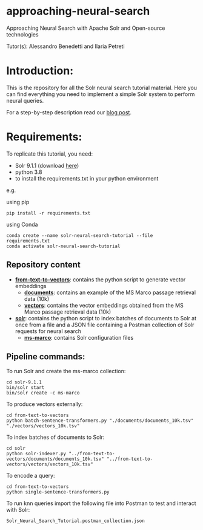 # approaching-neural-search
Approaching Neural Search with Apache Solr and Open-source technologies 

Tutor(s): Alessandro Benedetti and Ilaria Petreti

# Introduction:
This is the repository for all the Solr neural search tutorial material. Here you can find everything you need to implement a simple Solr system to perform neural queries.

For a step-by-step description read our [blog post](https://sease.io/2023/01/apache-solr-neural-search-tutorial.html).

# Requirements:

To replicate this tutorial, you need:

- Solr 9.1.1 (download [here](https://solr.apache.org/downloads.html))
- python 3.8
- to install the requirements.txt in your python environment

e.g.

using pip
```
pip install -r requirements.txt
```

using Conda
```
conda create --name solr-neural-search-tutorial --file requirements.txt
conda activate solr-neural-search-tutorial
```

## Repository content ##
- **[from-text-to-vectors](from-text-to-vectors)**: contains the python script to generate vector embeddings
  - **[documents](from-text-to-vectors/documents)**: contains an example of the MS Marco passage retrieval data (10k)
  - **[vectors](from-text-to-vectors/vectors)**: contains the vector embeddings obtained from the MS Marco passage retrieval data (10k)
- **[solr](solr)**: contains the python script to index batches of documents to Solr at once from a file and a JSON file containing a Postman collection of Solr requests for neural search
  - **[ms-marco](solr/ms-marco)**: contains Solr configuration files

## Pipeline commands: ##
To run Solr and create the ms-marco collection:

````
cd solr-9.1.1
bin/solr start
bin/solr create -c ms-marco
````

To produce vectors externally:

````
cd from-text-to-vectors
python batch-sentence-transformers.py "./documents/documents_10k.tsv" "./vectors/vectors_10k.tsv"
````

To index batches of documents to Solr:

````
cd solr
python solr-indexer.py "../from-text-to-vectors/documents/documents_10k.tsv" "../from-text-to-vectors/vectors/vectors_10k.tsv"
````

To encode a query:

````
cd from-text-to-vectors
python single-sentence-transformers.py
````

To run knn queries import the following file into Postman to test and interact with Solr:

````
Solr_Neural_Search_Tutorial.postman_collection.json
````
